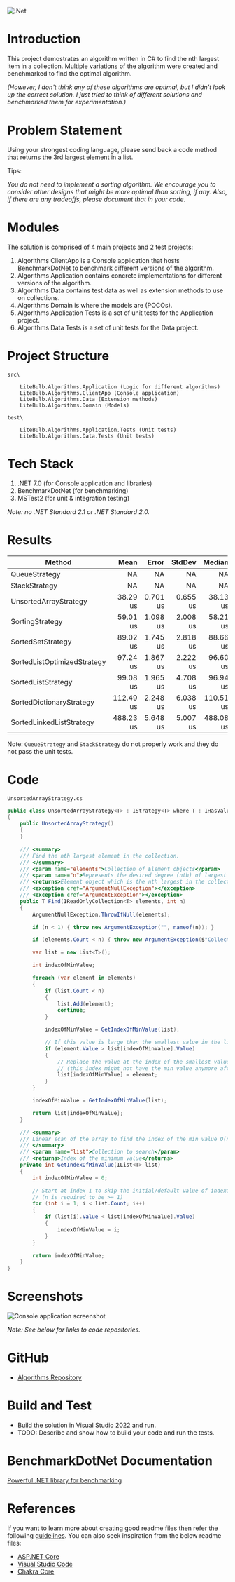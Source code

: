 ![.Net](https://img.shields.io/badge/.NET-5C2D91?style=for-the-badge&logo=.net&logoColor=white)

# Introduction

This project demostrates an algorithm written in C# to find the nth largest item in a collection.  Multiple variations of the algorithm were created and benchmarked to find the optimal algorithm.

_(However, I don't think any of these algorithms are optimal, but I didn't look up the correct solution.  I just tried to think of different solutions and benchmarked them for experimentation.)_

# Problem Statement

Using your strongest coding language, please send back a code method that returns the 3rd largest element in a list.

Tips:

_You do not need to implement a sorting algorithm. We encourage you to consider other designs that might be more optimal than sorting, if any. Also, if there are any tradeoffs, please document that in your code._

# Modules

The solution is comprised of 4 main projects and 2 test projects:
1. Algorithms ClientApp is a Console application that hosts BenchmarkDotNet to benchmark different versions of the algorithm.
2. Algorithms Application contains concrete implementations for different versions of the algorithm.
3. Algorithms Data contains test data as well as extension methods to use on collections.
4. Algorithms Domain is where the models are (POCOs).
5. Algorithms Application Tests is a set of unit tests for the Application project.
6. Algorithms Data Tests is a set of unit tests for the Data project.

# Project Structure

```
src\

    LiteBulb.Algorithms.Application (Logic for different algorithms)
    LiteBulb.Algorithms.ClientApp (Console application)
    LiteBulb.Algorithms.Data (Extension methods)
    LiteBulb.Algorithms.Domain (Models)

test\

    LiteBulb.Algorithms.Application.Tests (Unit tests)
    LiteBulb.Algorithms.Data.Tests (Unit tests)
```

# Tech Stack

1. .NET 7.0 (for Console application and libraries)
2. BenchmarkDotNet (for benchmarking)
3. MSTest2 (for unit & integration testing)

_Note: no .NET Standard 2.1 or .NET Standard 2.0._

# Results

| Method                      | Mean      | Error    | StdDev   | Median    | Rank | Gen0    | Allocated |
|---------------------------- |----------:|---------:|---------:|----------:|-----:|--------:|----------:|
| QueueStrategy               |        NA |       NA |       NA |        NA |    ? |      NA |        NA |
| StackStrategy               |        NA |       NA |       NA |        NA |    ? |      NA |        NA |
| UnsortedArrayStrategy       |  38.29 us | 0.701 us | 0.655 us |  38.13 us |    1 |  0.1221 |     216 B |
| SortingStrategy             |  59.01 us | 1.098 us | 2.008 us |  58.21 us |    2 |  7.8125 |   12272 B |
| SortedSetStrategy           |  89.02 us | 1.745 us | 2.818 us |  88.66 us |    3 | 12.9395 |   20347 B |
| SortedListOptimizedStrategy |  97.24 us | 1.867 us | 2.222 us |  96.60 us |    4 |  4.1504 |    6536 B |
| SortedListStrategy          |  99.08 us | 1.965 us | 4.708 us |  96.94 us |    4 |  8.0566 |   12728 B |
| SortedDictionaryStrategy    | 112.49 us | 2.248 us | 6.038 us | 110.51 us |    5 | 18.0664 |   28360 B |
| SortedLinkedListStrategy    | 488.23 us | 5.648 us | 5.007 us | 488.08 us |    6 |  9.7656 |   16048 B |

Note: `QueueStrategy` and `StackStrategy` do not properly work and they do not pass the unit tests.

# Code

```UnsortedArrayStrategy.cs```

```csharp
public class UnsortedArrayStrategy<T> : IStrategy<T> where T : IHasValue, new()
{
    public UnsortedArrayStrategy()
    {
    }

    /// <summary>
    /// Find the nth largest element in the collection.
    /// </summary>
    /// <param name="elements">Collection of Element objects</param>
    /// <param name="n">Represents the desired degree (nth) of largest element in the collection</param>
    /// <returns>Element object which is the nth largest in the collection</returns>
    /// <exception cref="ArgumentNullException"></exception>
    /// <exception cref="ArgumentException"></exception>
    public T Find(IReadOnlyCollection<T> elements, int n)
    {
        ArgumentNullException.ThrowIfNull(elements);

        if (n < 1) { throw new ArgumentException("", nameof(n)); }

        if (elements.Count < n) { throw new ArgumentException($"Collection count cannot be less than requested value of {nameof(n)}.", nameof(elements)); }

        var list = new List<T>();

        int indexOfMinValue;

        foreach (var element in elements)
        {
            if (list.Count < n)
            {
                list.Add(element);
                continue;
            }

            indexOfMinValue = GetIndexOfMinValue(list);

            // If this value is large than the smallest value in the list
            if (element.Value > list[indexOfMinValue].Value)
            {
                // Replace the value at the index of the smallest value
                // (this index might not have the min value anymore after swap)
                list[indexOfMinValue] = element;
            }
        }

        indexOfMinValue = GetIndexOfMinValue(list);

        return list[indexOfMinValue];
    }

    /// <summary>
    /// Linear scan of the array to find the index of the min value O(n).
    /// </summary>
    /// <param name="list">Collection to search</param>
    /// <returns>Index of the minimum value</returns>
    private int GetIndexOfMinValue(IList<T> list)
    {
        int indexOfMinValue = 0;

        // Start at index 1 to skip the initial/default value of indexOfMinValue
        // (n is required to be >= 1)
        for (int i = 1; i < list.Count; i++)
        {
            if (list[i].Value < list[indexOfMinValue].Value)
            {
                indexOfMinValue = i;
            }
        }

        return indexOfMinValue;
    }
}
```

# Screenshots

![Console application screenshot](docs/benchmarks-screenshot.png)

_Note: See below for links to code repositories._

# GitHub

- [Algorithms Repository](https://github.com/MrJohnB/Algorithms)

# Build and Test

- Build the solution in Visual Studio 2022 and run.
- TODO: Describe and show how to build your code and run the tests.

# BenchmarkDotNet Documentation

[Powerful .NET library for benchmarking](https://github.com/dotnet/BenchmarkDotNet)

# References

If you want to learn more about creating good readme files then refer the following [guidelines](https://docs.microsoft.com/en-us/azure/devops/repos/git/create-a-readme?view=azure-devops). You can also seek inspiration from the below readme files:
- [ASP.NET Core](https://github.com/aspnet/Home)
- [Visual Studio Code](https://github.com/Microsoft/vscode)
- [Chakra Core](https://github.com/Microsoft/ChakraCore)